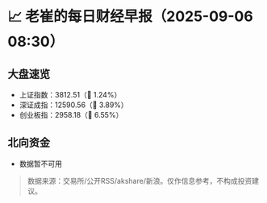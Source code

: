 # 📈 老崔的每日财经早报（2025-09-06 08:30）

## 大盘速览
- 上证指数：3812.51（🔺 1.24%）
- 深证成指：12590.56（🔺 3.89%）
- 创业板指：2958.18（🔺 6.55%）

## 北向资金
- 数据暂不可用

> 数据来源：交易所/公开RSS/akshare/新浪。仅作信息参考，不构成投资建议。
